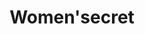 ---
title: "Women'secret"
url: /sevilla/womensecret-calle-gonzalo-jimenez-de-quesada/
shop: Kleidung
---